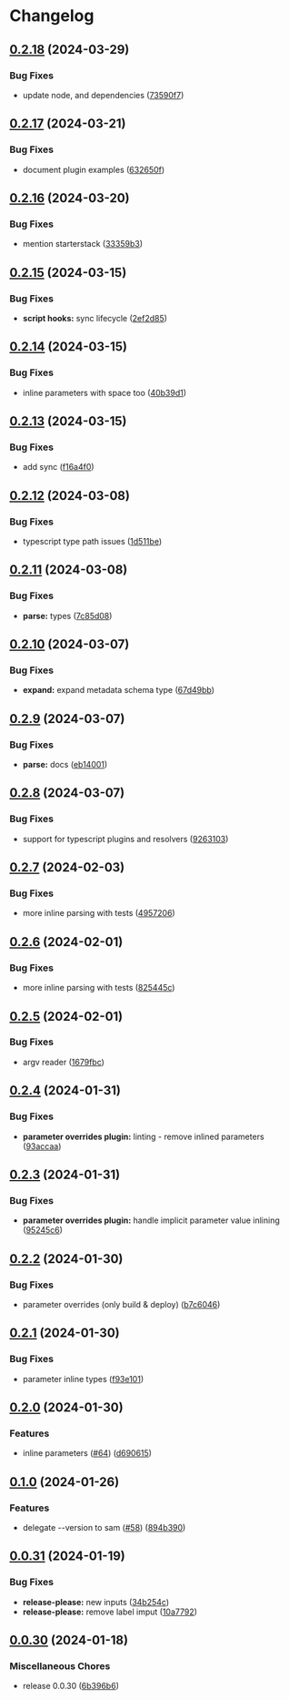 # Changelog

## [0.2.18](https://github.com/starterstack/sam-expand/compare/v0.2.17...v0.2.18) (2024-03-29)


### Bug Fixes

* update node, and dependencies ([73590f7](https://github.com/starterstack/sam-expand/commit/73590f7b82d7939077a97981c1aa72134df3df33))

## [0.2.17](https://github.com/starterstack/sam-expand/compare/v0.2.16...v0.2.17) (2024-03-21)


### Bug Fixes

* document plugin examples ([632650f](https://github.com/starterstack/sam-expand/commit/632650f3fabe4307b5c5520f1868eb2e3e2f243e))

## [0.2.16](https://github.com/starterstack/sam-expand/compare/v0.2.15...v0.2.16) (2024-03-20)


### Bug Fixes

* mention starterstack ([33359b3](https://github.com/starterstack/sam-expand/commit/33359b3329a5158104ffa103ab3b8387654f490d))

## [0.2.15](https://github.com/starterstack/sam-expand/compare/v0.2.14...v0.2.15) (2024-03-15)


### Bug Fixes

* **script hooks:** sync lifecycle ([2ef2d85](https://github.com/starterstack/sam-expand/commit/2ef2d8561a8c851bf69e3b9ccf5e2555118e4179))

## [0.2.14](https://github.com/starterstack/sam-expand/compare/v0.2.13...v0.2.14) (2024-03-15)


### Bug Fixes

* inline parameters with space too ([40b39d1](https://github.com/starterstack/sam-expand/commit/40b39d1a832b47a9d343d460b88bd7af865ff9ae))

## [0.2.13](https://github.com/starterstack/sam-expand/compare/v0.2.12...v0.2.13) (2024-03-15)


### Bug Fixes

* add sync ([f16a4f0](https://github.com/starterstack/sam-expand/commit/f16a4f04f74c1e2e2d4d8ef9e17c0941bddc5a87))

## [0.2.12](https://github.com/starterstack/sam-expand/compare/v0.2.11...v0.2.12) (2024-03-08)


### Bug Fixes

* typescript type path issues ([1d511be](https://github.com/starterstack/sam-expand/commit/1d511be081a0303a935dd466d79c9462dea82577))

## [0.2.11](https://github.com/starterstack/sam-expand/compare/v0.2.10...v0.2.11) (2024-03-08)


### Bug Fixes

* **parse:** types ([7c85d08](https://github.com/starterstack/sam-expand/commit/7c85d0813facafaba2c2703b218b27440889c5b2))

## [0.2.10](https://github.com/starterstack/sam-expand/compare/v0.2.9...v0.2.10) (2024-03-07)


### Bug Fixes

* **expand:** expand metadata schema type ([67d49bb](https://github.com/starterstack/sam-expand/commit/67d49bb1a478dbc21dccb386f40c7d974c956d51))

## [0.2.9](https://github.com/starterstack/sam-expand/compare/v0.2.8...v0.2.9) (2024-03-07)


### Bug Fixes

* **parse:** docs ([eb14001](https://github.com/starterstack/sam-expand/commit/eb140014a73bb96209fad3af5a360c8aa14fe03d))

## [0.2.8](https://github.com/starterstack/sam-expand/compare/v0.2.7...v0.2.8) (2024-03-07)


### Bug Fixes

* support for typescript plugins and resolvers ([9263103](https://github.com/starterstack/sam-expand/commit/9263103df4a97cf1a35dfa6cae1f196ee92e6e3a))

## [0.2.7](https://github.com/starterstack/sam-expand/compare/v0.2.6...v0.2.7) (2024-02-03)


### Bug Fixes

* more inline parsing with tests ([4957206](https://github.com/starterstack/sam-expand/commit/4957206c61d2b2ffc59b2a2e969c137e93e6acf5))

## [0.2.6](https://github.com/starterstack/sam-expand/compare/v0.2.5...v0.2.6) (2024-02-01)


### Bug Fixes

* more inline parsing with tests ([825445c](https://github.com/starterstack/sam-expand/commit/825445cf4143159b105f4565673ba765bb95c6f6))

## [0.2.5](https://github.com/starterstack/sam-expand/compare/v0.2.4...v0.2.5) (2024-02-01)


### Bug Fixes

* argv reader ([1679fbc](https://github.com/starterstack/sam-expand/commit/1679fbce5edefc46d75c966c2d07553ba6587b53))

## [0.2.4](https://github.com/starterstack/sam-expand/compare/v0.2.3...v0.2.4) (2024-01-31)


### Bug Fixes

* **parameter overrides plugin:** linting - remove inlined parameters ([93accaa](https://github.com/starterstack/sam-expand/commit/93accaa23449c4add4e0a7c7864243798e0f553a))

## [0.2.3](https://github.com/starterstack/sam-expand/compare/v0.2.2...v0.2.3) (2024-01-31)


### Bug Fixes

* **parameter overrides plugin:** handle implicit parameter value inlining ([95245c6](https://github.com/starterstack/sam-expand/commit/95245c6b112bf3964c27895bf5c575c9c56f9c72))

## [0.2.2](https://github.com/starterstack/sam-expand/compare/v0.2.1...v0.2.2) (2024-01-30)


### Bug Fixes

* parameter overrides (only build & deploy) ([b7c6046](https://github.com/starterstack/sam-expand/commit/b7c6046e9323a1239b31807d558fe5099271440e))

## [0.2.1](https://github.com/starterstack/sam-expand/compare/v0.2.0...v0.2.1) (2024-01-30)


### Bug Fixes

* parameter inline types ([f93e101](https://github.com/starterstack/sam-expand/commit/f93e101cb20d3de68896b3088abc2b66a5a95b26))

## [0.2.0](https://github.com/starterstack/sam-expand/compare/v0.1.0...v0.2.0) (2024-01-30)


### Features

* inline parameters ([#64](https://github.com/starterstack/sam-expand/issues/64)) ([d690615](https://github.com/starterstack/sam-expand/commit/d6906155a73a60c6d0c95c20125d0d4e42e90de5))

## [0.1.0](https://github.com/starterstack/sam-expand/compare/v0.0.31...v0.1.0) (2024-01-26)


### Features

* delegate --version to sam ([#58](https://github.com/starterstack/sam-expand/issues/58)) ([894b390](https://github.com/starterstack/sam-expand/commit/894b3905578fdd35eaca34911c7115367ee889b3))

## [0.0.31](https://github.com/starterstack/sam-expand/compare/v0.0.30...v0.0.31) (2024-01-19)


### Bug Fixes

* **release-please:** new inputs ([34b254c](https://github.com/starterstack/sam-expand/commit/34b254c477f97684edfc22dc2a1f146ae3c801c1))
* **release-please:** remove label imput ([10a7792](https://github.com/starterstack/sam-expand/commit/10a7792f09f864347666060272fa29d1bf38b369))

## [0.0.30](https://github.com/starterstack/sam-expand/compare/v0.0.29...v0.0.30) (2024-01-18)


### Miscellaneous Chores

* release 0.0.30 ([6b396b6](https://github.com/starterstack/sam-expand/commit/6b396b6eb4cac4c61e050bb8b6333ce32ef17e4e))

